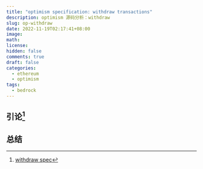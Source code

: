 ```yaml
---
title: "optimism specification: withdraw transactions"
description: optimism 源码分析：withdraw
slug: op-withdraw
date: 2022-11-19T02:17:41+08:00
image:
math:
license:
hidden: false
comments: true
draft: false
categories:
  - ethereum
  - optimism
tags:
  - bedrock
---
```


## 引论[^1]

## 总结

[^1]: [withdraw spec](https://github.com/ethereum-optimism/optimism/blob/develop/specs/withdrawals.md)
